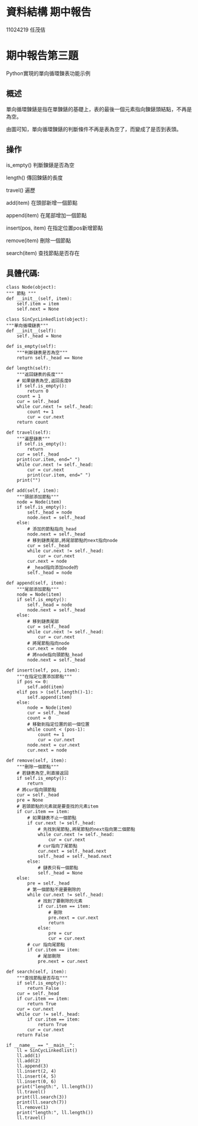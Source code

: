 # 資料結構 期中報告
11024219 任茂佶
# 期中報告第三題
Python實現的單向循環鍊表功能示例
## 概述
單向循環鍊錶是指在單鍊錶的基礎上，表的最後一個元素指向鍊錶頭結點，不再是為空。



由圖可知，單向循環鍊錶的判斷條件不再是表為空了，而變成了是否到表頭。

## 操作

is_empty() 判斷鍊錶是否為空

length() 傳回鍊錶的長度

travel() 遍歷

add(item) 在頭部新增一個節點

append(item) 在尾部增加一個節點

insert(pos, item) 在指定位置pos新增節點

remove(item) 刪除一個節點

search(item) 查找節點是否存在

## 具體代碼:

    class Node(object):
    """ 節點 """
    def __init__(self, item):
        self.item = item
        self.next = None

    class SinCycLinkedlist(object):
    """單向循環鏈表"""
    def __init__(self):
        self._head = None

    def is_empty(self):
        """判斷鏈表是否為空"""
        return self._head == None

    def length(self):
        """返回鏈表的長度"""  
        # 如果鏈表為空,返回長度0
        if self.is_empty():
            return 0
        count = 1
        cur = self._head
        while cur.next != self._head:
            count += 1
            cur = cur.next
        return count

    def travel(self):
        """遍歷鏈表"""
        if self.is_empty():
            return
        cur = self._head
        print(cur.item, end=" ")
        while cur.next != self._head:
            cur = cur.next
            print(cur.item, end=" ")
        print("")

    def add(self, item):
        """頭部添加節點"""
        node = Node(item)
        if self.is_empty():
            self._head = node
            node.next = self._head
        else:
            # 添加的節點指向_head
            node.next = self._head
            # 移到鏈表尾部,將尾部節點的next指向node
            cur = self._head
            while cur.next != self._head:
                cur = cur.next
            cur.next = node
            # _head指向添加node的
            self._head = node

    def append(self, item):
        """尾部添加節點"""
        node = Node(item)
        if self.is_empty():
            self._head = node
            node.next = self._head
        else:
            # 移到鏈表尾部
            cur = self._head
            while cur.next != self._head:
                cur = cur.next
            # 將尾節點指向node
            cur.next = node
            # 將node指向頭節點_head
            node.next = self._head

    def insert(self, pos, item):
        """在指定位置添加節點"""
        if pos <= 0:
            self.add(item)
        elif pos > (self.length()-1):
            self.append(item)
        else:
            node = Node(item)
            cur = self._head
            count = 0
            # 移動到指定位置的前一個位置
            while count < (pos-1):
                count += 1
                cur = cur.next
            node.next = cur.next
            cur.next = node

    def remove(self, item):
        """刪除一個節點"""
        # 若鏈表為空,則直接返回
        if self.is_empty():
            return
        # 將cur指向頭節點
        cur = self._head
        pre = None
        # 若頭節點的元素就是要查找的元素item
        if cur.item == item:
            # 如果鏈表不止一個節點
            if cur.next != self._head:
                # 先找到尾節點,將尾節點的next指向第二個節點
                while cur.next != self._head:
                    cur = cur.next
                # cur指向了尾節點
                cur.next = self._head.next
                self._head = self._head.next
            else:
                # 鏈表只有一個節點
                self._head = None
        else:
            pre = self._head
            # 第一個節點不是要刪除的
            while cur.next != self._head:
                # 找到了要刪除的元素
                if cur.item == item:
                    # 刪除
                    pre.next = cur.next
                    return
                else:
                    pre = cur
                    cur = cur.next
            # cur 指向尾節點
            if cur.item == item:
                # 尾部刪除
                pre.next = cur.next

    def search(self, item):
        """查找節點是否存在"""
        if self.is_empty():
            return False
        cur = self._head
        if cur.item == item:
            return True
        cur = cur.next
        while cur != self._head:
            if cur.item == item:
                return True
            cur = cur.next
        return False

    if __name__ == "__main__":
        ll = SinCycLinkedlist()
        ll.add(1)
        ll.add(2)
        ll.append(3)
        ll.insert(2, 4)
        ll.insert(4, 5)
        ll.insert(0, 6)
        print("length:", ll.length())
        ll.travel()
        print(ll.search(3))
        print(ll.search(7))
        ll.remove(1)
        print("length:", ll.length())
        ll.travel()
